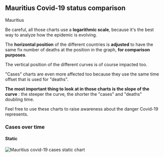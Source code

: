 ## Mauritius Covid-19 status comparison 

Mauritius



Be careful, all those charts use a **logarithmic scale**, because it's the best way to analyze how the epidemic is evolving.
 
The **horizontal position** of the different countries is **adjusted** to have the same fix number of deaths at the position in the graph, **for comparison purposes**.

The vertical position of the different curves is of course impacted too.

"Cases" charts are even more affected too because they use the same time offset that is used for "deaths".

**The most important thing to look at in those charts is the slope of the curve** : the steeper the curve, the shorter the "cases" and "deaths" doubling time.

Feel free to use these charts to raise awareness about the danger Covid-19 represents. 


 
### Cases over time
 
#### Static
![Mauritius covid-19 cases static chart](https://raw.githubusercontent.com/madlag/coronavirus_study/master/notebooks/graphs/2020-03-21/countries/Mauritius/2020-03-21_Mauritius_cases.png "Mauritius covid-19 cases static chart")   

